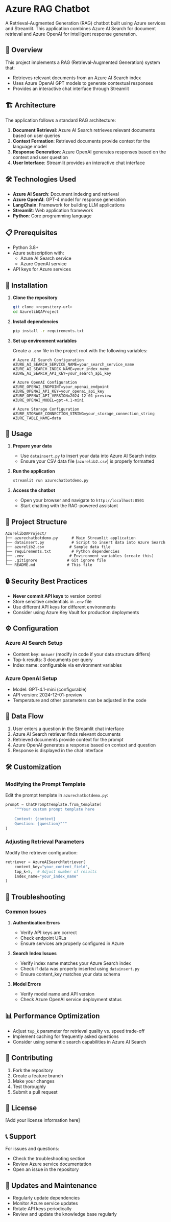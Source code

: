 # Azure RAG Chatbot

A Retrieval-Augmented Generation (RAG) chatbot built using Azure services and Streamlit. This application combines Azure AI Search for document retrieval and Azure OpenAI for intelligent response generation.

## 🚀 Overview

This project implements a RAG (Retrieval-Augmented Generation) system that:
- Retrieves relevant documents from an Azure AI Search index
- Uses Azure OpenAI GPT models to generate contextual responses
- Provides an interactive chat interface through Streamlit

## 🏗️ Architecture

The application follows a standard RAG architecture:

1. **Document Retrieval**: Azure AI Search retrieves relevant documents based on user queries
2. **Context Formation**: Retrieved documents provide context for the language model
3. **Response Generation**: Azure OpenAI generates responses based on the context and user question
4. **User Interface**: Streamlit provides an interactive chat interface

## 🛠️ Technologies Used

- **Azure AI Search**: Document indexing and retrieval
- **Azure OpenAI**: GPT-4 model for response generation
- **LangChain**: Framework for building LLM applications
- **Streamlit**: Web application framework
- **Python**: Core programming language

## 📋 Prerequisites

- Python 3.8+
- Azure subscription with:
  - Azure AI Search service
  - Azure OpenAI service
- API keys for Azure services

## 🔧 Installation

1. **Clone the repository**
   ```bash
   git clone <repository-url>
   cd AzurelibQAProject
   ```

2. **Install dependencies**
   ```bash
   pip install -r requirements.txt
   ```

3. **Set up environment variables**
   
   Create a `.env` file in the project root with the following variables:
   ```env
   # Azure AI Search Configuration
   AZURE_AI_SEARCH_SERVICE_NAME=your_search_service_name
   AZURE_AI_SEARCH_INDEX_NAME=your_index_name
   AZURE_AI_SEARCH_API_KEY=your_search_api_key

   # Azure OpenAI Configuration
   AZURE_OPENAI_ENDPOINT=your_openai_endpoint
   AZURE_OPENAI_API_KEY=your_openai_api_key
   AZURE_OPENAI_API_VERSION=2024-12-01-preview
   AZURE_OPENAI_MODEL=gpt-4.1-mini

   # Azure Storage Configuration
   AZURE_STORAGE_CONNECTION_STRING=your_storage_connection_string
   AZURE_TABLE_NAME=data
   ```

## 🚀 Usage

1. **Prepare your data**
   - Use `datainsert.py` to insert your data into Azure AI Search index
   - Ensure your CSV data file (`azurelib2.csv`) is properly formatted

2. **Run the application**
   ```bash
   streamlit run azurechatbotdemo.py
   ```

3. **Access the chatbot**
   - Open your browser and navigate to `http://localhost:8501`
   - Start chatting with the RAG-powered assistant

## 📁 Project Structure

```
AzurelibQAProject/
├── azurechatbotdemo.py      # Main Streamlit application
├── datainsert.py            # Script to insert data into Azure Search
├── azurelib2.csv           # Sample data file
├── requirements.txt         # Python dependencies
├── .env                    # Environment variables (create this)
├── .gitignore             # Git ignore file
└── README.md              # This file
```

## 🔒 Security Best Practices

- **Never commit API keys** to version control
- Store sensitive credentials in `.env` file
- Use different API keys for different environments
- Consider using Azure Key Vault for production deployments

## ⚙️ Configuration

### Azure AI Search Setup
- Content key: `Answer` (modify in code if your data structure differs)
- Top-k results: 3 documents per query
- Index name: configurable via environment variables

### Azure OpenAI Setup
- Model: GPT-4.1-mini (configurable)
- API version: 2024-12-01-preview
- Temperature and other parameters can be adjusted in the code

## 🔄 Data Flow

1. User enters a question in the Streamlit chat interface
2. Azure AI Search retriever finds relevant documents
3. Retrieved documents provide context for the prompt
4. Azure OpenAI generates a response based on context and question
5. Response is displayed in the chat interface

## 🛠️ Customization

### Modifying the Prompt Template
Edit the prompt template in `azurechatbotdemo.py`:
```python
prompt = ChatPromptTemplate.from_template(
    """Your custom prompt template here
    
    Context: {context}
    Question: {question}"""
)
```

### Adjusting Retrieval Parameters
Modify the retriever configuration:
```python
retriever = AzureAISearchRetriever(
    content_key="your_content_field",
    top_k=5,  # Adjust number of results
    index_name="your_index_name"
)
```

## 🐛 Troubleshooting

### Common Issues

1. **Authentication Errors**
   - Verify API keys are correct
   - Check endpoint URLs
   - Ensure services are properly configured in Azure

2. **Search Index Issues**
   - Verify index name matches your Azure Search index
   - Check if data was properly inserted using `datainsert.py`
   - Ensure content_key matches your data schema

3. **Model Errors**
   - Verify model name and API version
   - Check Azure OpenAI service deployment status

## 📊 Performance Optimization

- Adjust `top_k` parameter for retrieval quality vs. speed trade-off
- Implement caching for frequently asked questions
- Consider using semantic search capabilities in Azure AI Search

## 🤝 Contributing

1. Fork the repository
2. Create a feature branch
3. Make your changes
4. Test thoroughly
5. Submit a pull request

## 📝 License

[Add your license information here]

## 📞 Support

For issues and questions:
- Check the troubleshooting section
- Review Azure service documentation
- Open an issue in the repository

## 🔄 Updates and Maintenance

- Regularly update dependencies
- Monitor Azure service updates
- Rotate API keys periodically
- Review and update the knowledge base regularly

